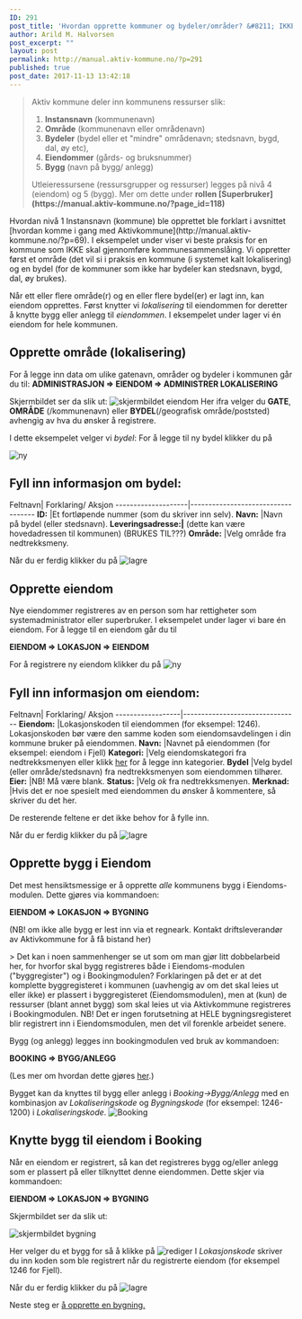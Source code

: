 ```yaml
---
ID: 291
post_title: 'Hvordan opprette kommuner og bydeler/områder? &#8211; IKKE FERDI'
author: Arild M. Halvorsen
post_excerpt: ""
layout: post
permalink: http://manual.aktiv-kommune.no/?p=291
published: true
post_date: 2017-11-13 13:42:18
---
```

<blockquote>Aktiv kommune deler inn kommunens ressurser slik:
<ol>
 	<li><strong>Instansnavn</strong> (kommunenavn)</li>
 	<li><strong>Område</strong> (kommunenavn eller områdenavn)</li>
 	<li><strong>Bydeler</strong> (bydel eller et "mindre" områdenavn; stedsnavn, bygd, dal, øy etc),</li>
 	<li><strong>Eiendommer</strong> (gårds- og bruksnummer)</li>
 	<li><strong>Bygg</strong> (navn på bygg/ anlegg)</li>
</ol>
Utleieressursene (ressursgrupper og ressurser) legges på nivå 4 (eiendom) og 5 (bygg). Mer om dette under <strong>rollen [Superbruker](https://manual.aktiv-kommune.no/?page_id=118)</strong></blockquote>
Hvordan nivå 1 Instansnavn (kommune) ble opprettet ble forklart i avsnittet [hvordan komme i gang med Aktivkommune](http://manual.aktiv-kommune.no/?p=69). I eksempelet under viser vi beste praksis for en kommune som IKKE skal gjennomføre kommunesammenslåing. Vi oppretter først et område (det vil si i praksis en kommune (i systemet kalt lokalisering) og en bydel (for de kommuner som ikke har bydeler kan stedsnavn, bygd, dal, øy brukes).

Når ett eller flere område(r) og en eller flere bydel(er) er lagt inn, kan eiendom opprettes. Først knytter vi <em>lokalisering</em> til eiendommen for deretter å knytte bygg eller anlegg til <em>eiendommen</em>. I eksempelet under lager vi én eiendom for hele kommunen.
<h2>Opprette område (lokalisering)</h2>
For å legge inn data om ulike gatenavn, områder og bydeler i kommunen går du til:
<strong>ADMINISTRASJON =&gt; EIENDOM =&gt; ADMINISTRER LOKALISERING</strong>

Skjermbildet ser da slik ut:
<img src="http://manual.aktiv-kommune.no/wp-content/uploads/2018/01/Skjermbildeeiendom.png" alt="skjermbildet eiendom" />
Her ifra velger du <strong>GATE</strong>, <strong>OMRÅDE</strong> (/kommunenavn) eller <strong>BYDEL</strong>(/geografisk område/poststed) avhengig av hva du ønsker å registrere.

I dette eksempelet velger vi <em>bydel</em>:
For å legge til ny bydel klikker du på

<img src="http://manual.aktiv-kommune.no/wp-content/uploads/2017/12/NY.png" alt="ny" />
<h2>Fyll inn informasjon om bydel:</h2>
Feltnavn| Forklaring/ Aksjon
--------------------|-----------------------------------
<strong>ID:</strong> |Et fortløpende nummer (som du skriver inn selv).
<strong>Navn:</strong> |Navn på bydel (eller stedsnavn).
<strong>Leveringsadresse:|</strong> (dette kan være hovedadressen til kommunen) (BRUKES TIL???)
<strong>Område:</strong> |Velg område fra nedtrekksmeny.

Når du er ferdig klikker du på
<img src="http://manual.aktiv-kommune.no/wp-content/uploads/2017/12/lagre.png" alt="lagre" />
<h2>Opprette eiendom</h2>
Nye eiendommer registreres av en person som har rettigheter som systemadministrator eller superbruker. I eksempelet under lager vi bare én eiendom. For å legge til en eiendom går du til

<strong>EIENDOM =&gt; LOKASJON =&gt; EIENDOM</strong>

For å registrere ny eiendom klikker du på
<img src="http://manual.aktiv-kommune.no/wp-content/uploads/2017/12/NY.png" alt="ny" />
<h2>Fyll inn informasjon om eiendom:</h2>
Feltnavn| Forklaring/ Aksjon
------------------|--------------------------------
<strong>Eiendom:</strong> |Lokasjonskoden til eiendommen (for eksempel: 1246). Lokasjonskoden bør være den samme koden som eiendomsavdelingen i din kommune bruker på eiendommen.
<strong>Navn:</strong> |Navnet på eiendommen (for eksempel: eiendom i Fjell)
<strong>Kategori:</strong> |Velg eiendomskategori fra nedtrekksmenyen eller klikk <a href="https://manual.aktiv-kommune.no/?p=700">her</a> for å legge inn kategorier.
<strong>Bydel</strong> |Velg bydel (eller område/stedsnavn) fra nedtrekksmenyen som eiendommen tilhører.
<strong>Eier:</strong> |NB! Må være blank.
<strong>Status:</strong> |Velg <em>ok</em> fra nedtrekksmenyen.
<strong>Merknad:</strong> |Hvis det er noe spesielt med eiendommen du ønsker å kommentere, så skriver du det her.

De resterende feltene er det ikke behov for å fylle inn.

Når du er ferdig klikker du på
<img src="http://manual.aktiv-kommune.no/wp-content/uploads/2017/12/lagre.png" alt="lagre" />
<h2>Opprette bygg i Eiendom</h2>
Det mest hensiktsmessige er å opprette <em>alle</em> kommunens bygg i Eiendoms-modulen. Dette gjøres via kommandoen:

<strong>EIENDOM =&gt; LOKASJON =&gt; BYGNING</strong>

(NB! om ikke alle bygg er lest inn via et regneark. Kontakt driftsleverandør av Aktivkommune for å få bistand her)

&gt; Det kan i noen sammenhenger se ut som om man gjør litt dobbelarbeid her, for hvorfor skal bygg registreres både i Eiendoms-modulen ("byggregister") og i Bookingmodulen? Forklaringen på det er at det komplette byggregisteret i kommunen (uavhengig av om det skal leies ut eller ikke) er plassert i byggregisteret (Eiendomsmodulen), men at (kun) de ressurser (blant annet bygg) som skal leies ut via Aktivkommune registreres i Bookingmodulen. NB! Det er ingen forutsetning at HELE bygningsregisteret blir registrert inn i Eiendomsmodulen, men det vil forenkle arbeidet senere.

Bygg (og anlegg) legges inn bookingmodulen ved bruk av kommandoen:

<strong>BOOKING =&gt; BYGG/ANLEGG</strong>

(Les mer om hvordan dette gjøres <a href="http://manual.aktiv-kommune.no/?p=321">her</a>.)

Bygget kan da knyttes til bygg eller anlegg i <em>Booking-&gt;Bygg/Anlegg</em> med en kombinasjon av <em>Lokaliseringskode</em> og <em>Bygningskode</em> (for eksempel: 1246-1200) i <em>Lokaliseringskode</em>.
<img src="http://manual.aktiv-kommune.no/wp-content/uploads/2017/11/booking_bygg-anlegg-e1511184434853.png" alt="Booking " />
<h2>Knytte bygg til eiendom i Booking</h2>
Når en eiendom er registrert, så kan det registreres bygg og/eller anlegg som er plassert på eller tilknyttet denne eiendommen. Dette skjer via kommandoen:

<strong>EIENDOM =&gt; LOKASJON =&gt; BYGNING</strong>

Skjermbildet ser da slik ut:

<img src="http://manual.aktiv-kommune.no/wp-content/uploads/2017/12/eiendombygning.png" alt="skjermbildet bygning" />

Her velger du et bygg for så å klikke på
<img src="http://manual.aktiv-kommune.no/wp-content/uploads/2017/12/rediger.png" alt="rediger" />
I <em>Lokasjonskode</em> skriver du inn koden som ble registrert når du registrerte eiendom (for eksempel 1246 for Fjell).

Når du er ferdig klikker du på
<img src="http://manual.aktiv-kommune.no/wp-content/uploads/2017/12/lagre.png" alt="lagre" />

Neste steg er <a href="https://manual.aktiv-kommune.no/?p=321">å opprette en bygning.</a>